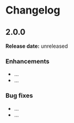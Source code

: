 # Changelog

## 2.0.0

**Release date:** unreleased

### Enhancements

- ...
- ...

### Bug fixes

- ...
- ...
